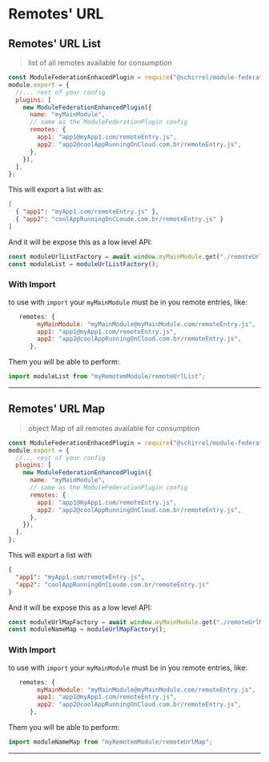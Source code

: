 # Remotes' URL 

## Remotes' URL List

> list of all remotes available for consumption

```js
const ModuleFederationEnhacedPlugin = require("@schirrel/module-federation-enhanced-plugin");
module.export = {
  //... rest of your config
  plugins: [
    new ModuleFederationEnhancedPlugin({
      name: "myMainModule",
      // same as the ModuleFederationPlugin config
      remotes: {
        app1: "app1@myApp1.com/remoteEntry.js",
        app2: "app2@coolAppRunningOnCloud.com.br/remoteEntry.js",
      },
    }),
  ],
};
```

This will export a list with as:

```json
[
  { "app1": "myApp1.com/remoteEntry.js" },
  { "app2": "coolAppRunningOnCLoude.com.br/remoteEntry.js" }
]
```

And it will be expose this as a low level API:

```js
const moduleUrlListFactory = await window.myMainModule.get("./remoteUrlList");
const moduleList = moduleUrlListFactory();
```

### With Import

to use with `import` your `myMainModule` must be in you remote entries, like:

```js
   remotes: {
        myMainModule: "myMainModule@myMainModule.com/remoteEntry.js",
        app1: "app1@myApp1.com/remoteEntry.js",
        app2: "app2@coolAppRunningOnCloud.com.br/remoteEntry.js",
      },
```

Them you will be able to perform:

```js
import moduleList from "myRemotemModule/remoteUrlList";
```

---


## Remotes' URL Map

> object Map of all remotes available for consumption

```js
const ModuleFederationEnhacedPlugin = require("@schirrel/module-federation-enhanced-plugin");
module.export = {
  //... rest of your config
  plugins: [
    new ModuleFederationEnhancedPlugin({
      name: "myMainModule",
      // same as the ModuleFederationPlugin config
      remotes: {
        app1: "app1@myApp1.com/remoteEntry.js",
        app2: "app2@coolAppRunningOnCloud.com.br/remoteEntry.js",
      },
    }),
  ],
};
```

This will export a list with

```json
{
  "app1": "myApp1.com/remoteEntry.js",
  "app2": "coolAppRunningOnCLoude.com.br/remoteEntry.js"
}
```

And it will be expose this as a low level API:

```js
const moduleUrlMapFactory = await window.myMainModule.get("./remoteUrlMap");
const moduleNameMap = moduleUrlMapFactory();
```

### With Import

to use with `import` your `myMainModule` must be in you remote entries, like:

```js
   remotes: {
        myMainModule: "myMainModule@myMainModule.com/remoteEntry.js",
        app1: "app1@myApp1.com/remoteEntry.js",
        app2: "app2@coolAppRunningOnCloud.com.br/remoteEntry.js",
      },
```

Them you will be able to perform:

```js
import moduleNameMap from "myRemotemModule/remoteUrlMap";
```

---
